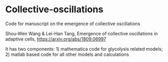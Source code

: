 # Collective-oscillations
Code for manuscript on the emergence of collective oscillations 

Shou-Wen Wang & Lei-Han Tang, Emergence of collective oscillations in adaptive cells, https://arxiv.org/abs/1809.06997

It has two components: 1) mathematica code for glycolysis related models;  2) matlab based code for all other models and calculations

